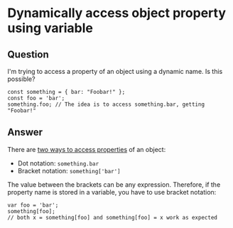 
# Dynamically access object property using variable

## Question
        
I'm trying to access a property of an object using a dynamic name. Is this possible?

    const something = { bar: "Foobar!" };
    const foo = 'bar';
    something.foo; // The idea is to access something.bar, getting "Foobar!"

## Answer
        
There are [two ways to access properties](https://developer.mozilla.org/en-US/docs/Web/JavaScript/Reference/Operators/Property_Accessors) of an object:

*   Dot notation: `something.bar`
*   Bracket notation: `something['bar']`

The value between the brackets can be any expression. Therefore, if the property name is stored in a variable, you have to use bracket notation:

    var foo = 'bar';
    something[foo];
    // both x = something[foo] and something[foo] = x work as expected
